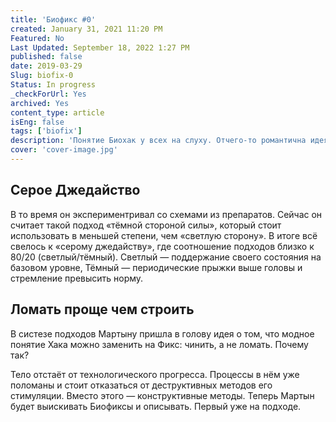 ```yaml
---
title: 'Биофикс #0'
created: January 31, 2021 11:20 PM
Featured: No
Last Updated: September 18, 2022 1:27 PM
published: false
date: 2019-03-29
Slug: biofix-0
Status: In progress
_checkForUrl: Yes
archived: Yes
content_type: article
isEng: false
tags: ['biofix']
description: 'Понятие Биохак у всех на слуху. Oтчего-то романтична идея о том, что в нашем теле можно, что-то хакнуть и поиметь с этого сверхвыгоду.'
cover: 'cover-image.jpg'
---
```


## Серое Джедайство

В то время он экспериментривал со схемами из препаратов. Сейчас он считает такой подход «тёмной стороной силы», который стоит использовать в меньшей степени, чем «светлую сторону». В итоге всё свелось к «серому джедайству», где соотношение подходов близко к 80/20 (светлый/тёмный). Светлый — поддержание своего состояния на базовом уровне, Тёмный — периодические прыжки выше головы и стремление превысить норму.

## Ломать проще чем строить

В систезе подходов Мартыну пришла в голову идея о том, что модное понятие Хака можно заменить на Фикс: чинить, а не ломать. Почему так?

Тело отстаёт от технологического прогресса. Процессы в нём уже поломаны и стоит отказаться от деструктивных методов его стимуляции. Вместо этого — конструктивные методы. Теперь Мартын будет выискивать Биофиксы и описывать. Первый уже на подходе.